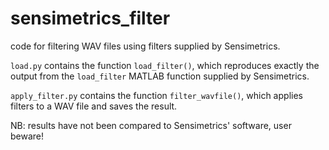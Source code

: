 # sensimetrics_filter
code for filtering WAV files using filters supplied by Sensimetrics.

`load.py` contains the function `load_filter()`, which reproduces exactly the output from the `load_filter` MATLAB function supplied by Sensimetrics.

`apply_filter.py` contains the function `filter_wavfile()`, which applies filters to a WAV file and saves the result.

NB: results have not been compared to Sensimetrics' software, user beware!
